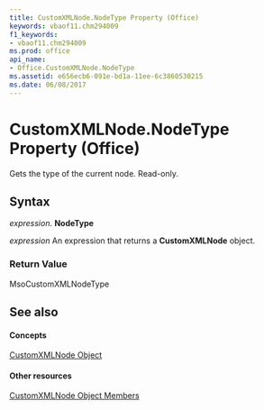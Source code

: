 ```yaml
---
title: CustomXMLNode.NodeType Property (Office)
keywords: vbaof11.chm294009
f1_keywords:
- vbaof11.chm294009
ms.prod: office
api_name:
- Office.CustomXMLNode.NodeType
ms.assetid: e656ecb6-091e-bd1a-11ee-6c3860530215
ms.date: 06/08/2017
---
```



# CustomXMLNode.NodeType Property (Office)

Gets the type of the current node. Read-only.


## Syntax

 _expression_. **NodeType**

 _expression_ An expression that returns a **CustomXMLNode** object.


### Return Value

MsoCustomXMLNodeType


## See also


#### Concepts


[CustomXMLNode Object](customxmlnode-object-office.md)
#### Other resources


[CustomXMLNode Object Members](customxmlnode-members-office.md)

